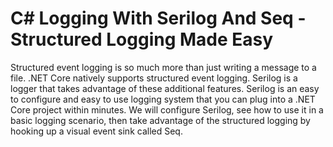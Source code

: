 # C# Logging With Serilog And Seq - Structured Logging Made Easy

Structured event logging is so much more than just writing a message to a file. .NET Core natively supports structured event logging. Serilog is a logger that takes advantage of these additional features. Serilog is an easy to configure and easy to use logging system that you can plug into a .NET Core project within minutes. We will configure Serilog, see how to use it in a basic logging scenario, then take advantage of the structured logging by hooking up a visual event sink called Seq.
